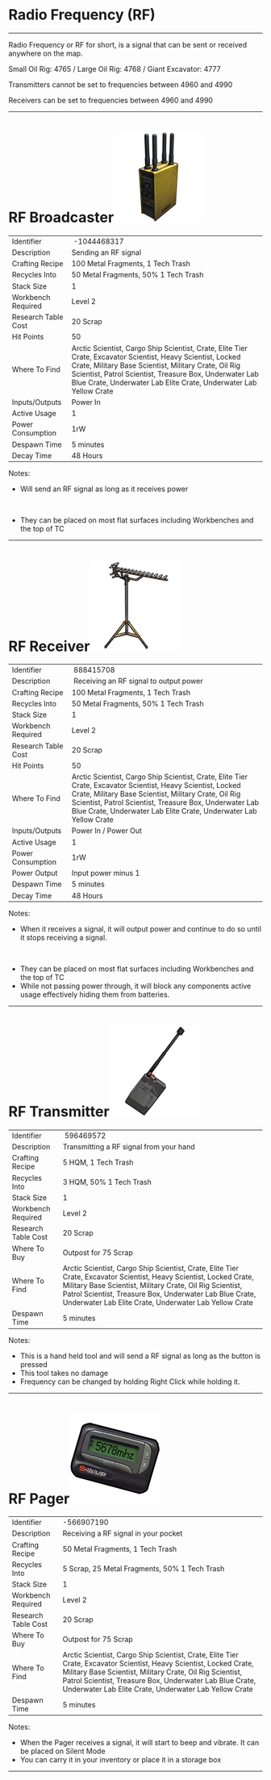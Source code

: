 
# Radio Frequency (RF)

---

Radio Frequency or RF for short, is a signal that can be sent or
received anywhere on the map.  

Small Oil Rig: 4765 / Large Oil Rig: 4768 / Giant Excavator: 4777

Transmitters cannot be set to frequencies between 4960 and 4990

Receivers can be set to frequencies between 4960 and 4990

---

# RF Broadcaster![](images/image5.png)

| | |  
|-|---|  
Identifier          |  -1044468317
Description         | Sending an RF signal
Crafting Recipe     | 100 Metal Fragments, 1 Tech Trash
Recycles Into       | 50 Metal Fragments, 50% 1 Tech Trash
Stack Size          | 1
Workbench Required  | Level 2
Research Table Cost | 20 Scrap
Hit Points          | 50
Where To Find       | Arctic Scientist, Cargo Ship Scientist, Crate, Elite Tier Crate, Excavator Scientist, Heavy Scientist, Locked Crate, Military Base Scientist, Military Crate, Oil Rig Scientist, Patrol Scientist, Treasure Box, Underwater Lab Blue Crate, Underwater Lab Elite Crate, Underwater Lab Yellow Crate
Inputs/Outputs      | Power In
Active Usage        | 1
Power Consumption   | 1rW
Despawn Time        | 5 minutes
Decay Time          | 48 Hours

Notes:

- Will send an RF signal as long as it receives power

&nbsp;

- They can be placed on most flat surfaces including Workbenches and the
  top of TC

---

# RF Receiver![](images/image39.png)

| | |  
|-|---|  
Identifier          |  888415708
Description         |  Receiving an RF signal to output power
Crafting Recipe     | 100 Metal Fragments, 1 Tech Trash
Recycles Into       | 50 Metal Fragments, 50% 1 Tech Trash
Stack Size          | 1
Workbench Required  | Level 2
Research Table Cost | 20 Scrap
Hit Points          | 50
Where To Find       | Arctic Scientist, Cargo Ship Scientist, Crate, Elite Tier Crate, Excavator Scientist, Heavy Scientist, Locked Crate, Military Base Scientist, Military Crate, Oil Rig Scientist, Patrol Scientist, Treasure Box, Underwater Lab Blue Crate, Underwater Lab Elite Crate, Underwater Lab Yellow Crate
Inputs/Outputs      | Power In / Power Out
Active Usage        | 1
Power Consumption   | 1rW
Power Output        | Input power minus 1
Despawn Time        | 5 minutes
Decay Time          | 48 Hours

Notes:

- When it receives a signal, it will output power and continue to do so
  until it stops receiving a signal.

&nbsp;

- They can be placed on most flat surfaces including Workbenches and the
  top of TC
- While not passing power through, it will block any components active
  usage effectively hiding them from batteries.

---

# RF Transmitter![](images/image112.png)

| | |  
|-|---|  
Identifier          |  596469572
Description         | Transmitting a RF signal from your hand
Crafting Recipe     | 5 HQM, 1 Tech Trash
Recycles Into       | 3 HQM, 50% 1 Tech Trash
Stack Size          | 1
Workbench Required  | Level 2
Research Table Cost | 20 Scrap
Where To Buy        | Outpost for 75 Scrap
Where To Find       | Arctic Scientist, Cargo Ship Scientist, Crate, Elite Tier Crate, Excavator Scientist, Heavy Scientist, Locked Crate, Military Base Scientist, Military Crate, Oil Rig Scientist, Patrol Scientist, Treasure Box, Underwater Lab Blue Crate, Underwater Lab Elite Crate, Underwater Lab Yellow Crate
Despawn Time        | 5 minutes

Notes:

- This is a hand held tool and will send a RF signal as long as the
  button is pressed
- This tool takes no damage
- Frequency can be changed by holding Right Click while holding it.

---

# RF Pager![](images/image79.png)

| | |  
|-|---|  
Identifier          | -566907190
Description         | Receiving a RF signal in your pocket
Crafting Recipe     | 50 Metal Fragments, 1 Tech Trash
Recycles Into       | 5 Scrap, 25 Metal Fragments, 50% 1 Tech Trash
Stack Size          | 1
Workbench Required  | Level 2
Research Table Cost | 20 Scrap
Where To Buy        | Outpost for 75 Scrap
Where To Find       | Arctic Scientist, Cargo Ship Scientist, Crate, Elite Tier Crate, Excavator Scientist, Heavy Scientist, Locked Crate, Military Base Scientist, Military Crate, Oil Rig Scientist, Patrol Scientist, Treasure Box, Underwater Lab Blue Crate, Underwater Lab Elite Crate, Underwater Lab Yellow Crate
Despawn Time        | 5 minutes

Notes:

- When the Pager receives a signal, it will start to beep and vibrate.
  It can be placed on Silent Mode
- You can carry it in your inventory or place it in a storage box

---

